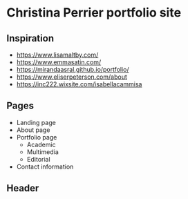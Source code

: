 # Christina Perrier portfolio site

## Inspiration

- https://www.lisamaltby.com/
- https://www.emmasatin.com/
- https://mirandaasral.github.io/portfolio/
- https://www.eliserpeterson.com/about
- https://inc222.wixsite.com/isabellacammisa

## Pages

- Landing page
- About page
- Portfolio page
    - Academic
    - Multimedia
    - Editorial
- Contact information

## Header

